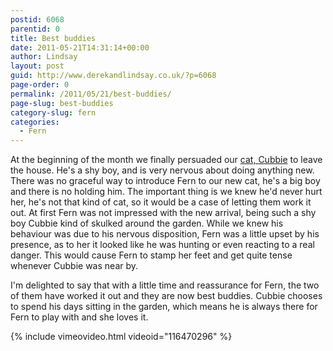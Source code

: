 ```yaml
---
postid: 6068
parentid: 0
title: Best buddies
date: 2011-05-21T14:31:14+00:00
author: Lindsay
layout: post
guid: http://www.derekandlindsay.co.uk/?p=6068
page-order: 0
permalink: /2011/05/21/best-buddies/
page-slug: best-buddies
category-slug: fern
categories:
  - Fern
---
```

At the beginning of the month we finally persuaded our [cat, Cubbie](/cats/inkie/) to leave the house. He's a shy boy, and is very nervous about doing anything new. There was no graceful way to introduce Fern to our new cat, he's a big boy and there is no holding him. The important thing is we knew he'd never hurt her, he's not that kind of cat, so it would be a case of letting them work it out. At first Fern was not impressed with the new arrival, being such a shy boy Cubbie kind of skulked around the garden. While we knew his behaviour was due to his nervous disposition, Fern was a little upset by his presence, as to her it looked like he was hunting or even reacting to a real danger. This would cause Fern to stamp her feet and get quite tense whenever Cubbie was near by.

I'm delighted to say that with a little time and reassurance for Fern, the two of them have worked it out and they are now best buddies. Cubbie chooses to spend his days sitting in the garden, which means he is always there for Fern to play with and she loves it.

{% include vimeovideo.html videoid="116470296" %}